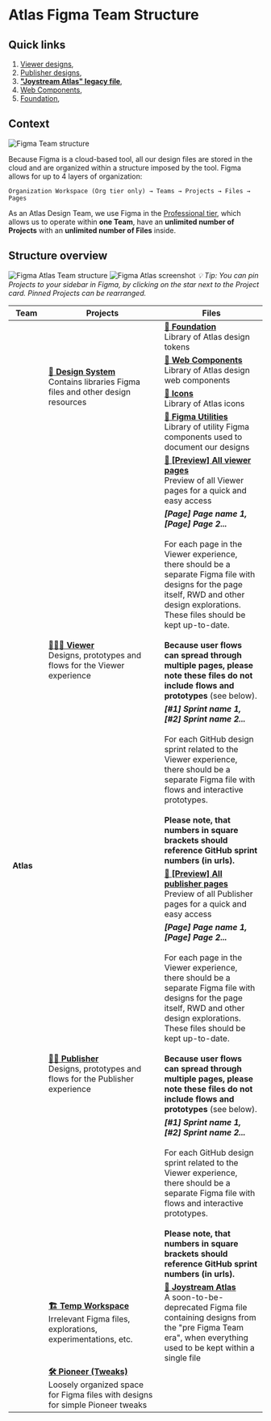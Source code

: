 # Atlas Figma Team Structure

## Quick links

1. [Viewer designs](https://www.figma.com/files/project/33106300/%F0%9F%91%A9%F0%9F%8F%BE%E2%80%8D%F0%9F%A6%B1-Viewer?fuid=730334878476004289),
2. [Publisher designs](https://www.figma.com/files/project/33106318/%F0%9F%91%A8%F0%9F%8F%BB%E2%80%8D-Publisher?fuid=730334878476004289),
3. **["Joystream Atlas" legacy file](https://www.figma.com/file/Vk2Z4QOiVa5bB6q3cBIG5J/Joystream-Atlas)**,
4. [Web Components](https://www.figma.com/file/Pf31tuYpozYmpq163U2ho8/Web-Components),
5. [Foundation](https://www.figma.com/file/Cc3VDoK6qglJ617ChA2EMr/Foundation),


## Context
![Figma Team structure](src/figma-structure.png)

Because Figma is a cloud-based tool, all our design files are stored in the cloud and are organized within a structure imposed by the tool. Figma allows for up to 4 layers of organization:
```
Organization Workspace (Org tier only) → Teams → Projects → Files → Pages
```

As an Atlas Design Team, we use Figma in the [Professional tier](https://www.figma.com/pricing/), which allows us to operate within **one Team**, have an **unlimited number of Projects** with an **unlimited number of Files** inside.

## Structure overview

![Figma Atlas Team structure](src/figma-atlas-structure.png)
![Figma Atlas screenshot](src/figma-screenshot.png)
_💡 Tip: You can pin Projects to your sidebar in Figma, by clicking on the star next to the Project card. Pinned Projects can be rearranged._

<!-- <style>
.caption {
  font-size: .9em;
  color: gray;
}
</style>
 -->
<table>
<thead>
  <tr>
    <th width=100>Team</th>
    <th width=500>Projects</th>
    <th width=500>Files</th>
  </tr>
</thead>
<tbody>
  <tr>
    <td rowspan="12"><strong>Atlas<strong></td>
    <td rowspan="4">
      <a href="https://www.figma.com/files/project/33106243/%F0%9F%8E%A8-Design-System?fuid=730334878476004289" target="_blank"><strong>🎨 Design System</strong></a>
      <br>
      <span class="caption">Contains libraries Figma files and other design resources</span>
    </td>
    <td>
      <a href="https://www.figma.com/file/Cc3VDoK6qglJ617ChA2EMr/Foundation" target="_blank"><strong>📄 Foundation</strong></a>
      <br>
      <span class="caption">Library of Atlas design tokens</span>
    </td>
  </tr>
  <tr>
    <td>
      <a href="https://www.figma.com/file/Pf31tuYpozYmpq163U2ho8/Web-Components" target="_blank"><strong>📄 Web Components</strong></a>
      <br>
      <span class="caption">Library of Atlas design web components</span>
    </td>
  </tr>
  <tr>
    <td>
      <a href="https://www.figma.com/file/2tlBY1JQtRMoyjmjJQ9jam/Icons" target="_blank"><strong>📄 Icons</strong></a>
      <br>
      <span class="caption">Library of Atlas icons</span>
    </td>
  </tr>
  <tr>
    <td>
      <a href="https://www.figma.com/file/yjuGz1asfGbifsCIOVUoPn/Utilities" target="_blank"><strong>📄 Figma Utilities</strong></a>
      <br>
      <span class="caption">Library of utility Figma components used to document our designs</span>
    </td>
  </tr>
  <tr>
    <td rowspan="3">
      <a href="https://www.figma.com/files/project/33106300/%F0%9F%91%A9%F0%9F%8F%BE%E2%80%8D%F0%9F%A6%B1-Viewer?fuid=730334878476004289" target="_blank"><strong>👩🏾‍🦱 Viewer</strong></a>
      <br>
      <span class="caption">Designs, prototypes and flows for the Viewer experience</span>
    </td>
    <td>
      <a href="https://www.figma.com/file/2tlBY1JQtRMoyjmjJQ9jam/Icons" target="_blank"><strong>📄 [Preview] All viewer pages</strong></a>
      <br>
      <span class="caption">Preview of all Viewer pages for a quick and easy access</span>
    </td>
  </tr>
  <tr>
    <td>
      <strong><i>[Page] Page name 1, [Page] Page 2...</i></strong>
      <br><br>
      <span class="caption">For each page in the Viewer experience, there should be a separate Figma file with designs for the page itself, RWD and other design explorations. These files should be kept up-to-date. <br><br><strong>Because user flows can spread through multiple pages, please note these files do not include flows and prototypes</strong> (see below).</span>
    </td>
  </tr>
  <tr>
    <td>
      <strong><i>[#1] Sprint name 1, [#2] Sprint name 2...</i></strong>
      <br><br>
      <span class="caption">For each GitHub design sprint related to the Viewer experience, there should be a separate Figma file with flows and interactive prototypes.<br><br><strong>Please note, that numbers in square brackets should reference GitHub sprint numbers (in urls).</span>
    </td>
  </tr>
  <tr>
    <td rowspan="3">
      <a href="https://www.figma.com/files/project/33106318/%F0%9F%91%A8%F0%9F%8F%BB%E2%80%8D-Publisher?fuid=730334878476004289" target="_blank"><strong>👨🏻‍ Publisher</strong></a>
      <br>
      <span class="caption">Designs, prototypes and flows for the Publisher experience</span>
    </td>
    <td>
      <a href="https://www.figma.com/file/RBAsRLWmOCm65Tdt9dOsPJ/Preview-All-publisher-pages" target="_blank"><strong>📄 [Preview] All publisher pages</strong></a>
      <br>
      <span class="caption">Preview of all Publisher pages for a quick and easy access</span>
    </td>
  </tr>
  <tr>
    <td>
    <strong><i>[Page] Page name 1, [Page] Page 2...</i></strong>
    <br><br>
    <span class="caption">For each page in the Viewer experience, there should be a separate Figma file with designs for the page itself, RWD and other design explorations. These files should be kept up-to-date. <br><br><strong>Because user flows can spread through multiple pages, please note these files do not include flows and prototypes</strong> (see below).</span>
    </td>
  </tr>
  <tr>
    <td>
    <strong><i>[#1] Sprint name 1, [#2] Sprint name 2...</i></strong>
    <br><br>
    <span class="caption">For each GitHub design sprint related to the Viewer experience, there should be a separate Figma file with flows and interactive prototypes.<br><br><strong>Please note, that numbers in square brackets should reference GitHub sprint numbers (in urls).</span>
    </td>
  </tr>
  <tr>
    <td>
      <a href="https://www.figma.com/files/project/33106822/%F0%9F%8F%97-Temp-Workspace?fuid=730334878476004289" target="_blank"><strong>🏗 Temp Workspace</strong></a>
      <br>
      <span class="caption">Irrelevant Figma files, explorations, experimentations, etc.</span>
    </td>
    <td>
      <a href="https://www.figma.com/file/Vk2Z4QOiVa5bB6q3cBIG5J/Joystream-Atlas" target="_blank"><strong>📄 Joystream Atlas</strong></a>
      <br>
      <span class="caption">A soon-to-be-deprecated Figma file containing designs from the "pre Figma Team era", when everything used to be kept within a single file</span>
    </td>
  </tr>
  <tr>
    <td>
      <a href="https://www.figma.com/files/project/33712705/%F0%9F%9B%A0-Pioneer-(Tweaks)?fuid=730334878476004289" target="_blank"><strong>🛠 Pioneer (Tweaks)</strong></a>
      <br>
      <span class="caption">Loosely organized space for Figma files with designs for simple Pioneer tweaks</span>
    </td>
    <td></td>
  </tr>
</tbody>
</table>
